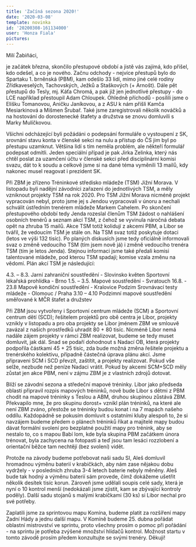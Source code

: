 ```yaml
---
title: 'Začíná sezona 2020!'
date: '2020-03-08'
template: novinka
id: '20200308-161134000'
user: 'Honza Fiala'
pictures:
---
```

Milí Žabiňáci,

je začátek března, skončilo přestupové období a jistě vás zajímá, kdo přišel, kdo odešel, a co je nového.
Začnu odchody - nejvíce přestupů bylo do Spartaku 1. brněnská (PBM), kam odešlo 33 lidí, mimo jiné celé rodiny Zřídkaveselých, Tachovských, Ježků a Staškových (+ Arnošt).
Dále pět přestupů do Tesly, mj. Káťa Chromá, a pak již jen jednotlivé přestupy - do LCE například přestoupil Adam Chloupek.
Ohledně příchodů - posílili jsme o Elišku Tomanovou, Aničku Janíkovou, a z ASU k nám přišli Kamča Mesiarkinová a Mišmen Šrubař.
Také jsme zaregistrovali několik nováčků a na hostování do dorostenecké štafety a družstva se znovu domluvili s Marky Mulíčkovou.

Všichni odcházející byli požádáni o podepsání formuláře o vystoupení z SK, srovnání stavu konta v členské sekci na nulu a přístup do ČS jim byl po přestupu uzamknut.
Většina lidí s tím neměla problém, ale někteří formulář podepsat odmítli. Jeden speciální případ je pak Jirka Zelinka, který nás chtěl poslat za uzamčení účtu v členské sekci před
disciplinární komisi svazu, dát to k soudu a celkově jsme si na dané téma vyměnili 13 mailů, kdy nakonec musel reagovat i prezident SK.

Při ZBM je zřízeno Tréninkové středisko mládeže (TSM) Jižní Morava. V listopadu byli nadějní závodníci zařazeni do jednotlivých TSM, a měly vzniknout projekty TSM na rok 2020.
Pro TSM Jižní Morava nicméně projekt vypracován nebyl, proto jsme jej s Jendou vypracovali v únoru a nechali schválit ústředním trenérem mládeže Markem Cahelem. 
Po skončení přestupového období tedy Jenda rozeslal členům TSM žádost o nahlášení osobních trenérů a seznam akcí TSM, z čehož se vyvinula náročná debata opět na zhruba 15 mailů. Akce TSM totiž kolidují z akcemi PBM, a Libor se tvářil, že vedoucím TSM je stále on. Na TSM svaz totiž poskytuje dotaci (letos ve výši 132 tisíc).
Po planých diskusích jsme tedy oficiálně informovali svaz o změně vedoucího TSM (tím jsem nově já) i změně vedoucího trenéra TSM (tím je letos Jenda). Stejnou informaci jsme také předali komisi talentované mládeže, pod kterou TSM spadají; komise vzala změnu na vědomí.
Plán akcí TSM je následující:

4.3. – 8.3.     Jarní zahraniční soustředění - Slovinsko
květen           Sportovní lékařská prohlídka - Brno
1.5. – 3.5.     Mapové soustředění - Svratouch
16.8. - 23.8   Mapově kondiční soustředění - Kralovice
Podzim         Srovnávací testy mládeže - Olomouc / Praha
3.10 – 4.10   Podzimní mapové soustředění směřované k MČR štafet a družstev

Při ZBM jsou vytvořeny i Sportovní centrum mládeže (SCM) a Sportovní centrum dětí (SCD); řešitelem projektů pro obě centra je Libor, projekty vznikly v listopadu a pro oba projekty se Libor jménem ZBM ve smlouvě zavázal z našich prostředků uhradit 80 + 80 tisíc. Nicméně Libor nemá nadále zájem projekty v rámci ZBM realizovat, budeme se tedy muset domluvit, jak dál. Snad se podaří dohodnout s Nadací OB, která projekty podpořila částkami 45 + 25 tisíc, zda bude možná změna řešitele projektu a trenérského kolektivu, případně částečná úprava plánu akcí. Jsme připraveni SCM i SCD převzít, zaštítit, a projekty realizovat. Pokud vše selže, nezbude než peníze Nadaci vrátit. Pokud by akcemi SCM+SCD měly zůstat jen akce PBM, není v zájmu ZBM je z vlastních zdrojů dotovat.

Blíží se závodní sezona a středeční mapové tréninky. Libor jako předseda oblasti připravil rozpis mapových tréninků, nově bude Libor s dětmi z PBM chodit na mapové tréninky s Teslou a ABM, druhou skupinou zůstává ZBM. Překvapilo mne, že pro skupinu dorost+ vznikl plán tréninků, na které ale není ZBM zváno, přestože se tréninky budou konat i na 7 mapách našeho oddílu. Každopádně se pokusím domluvit s ostatními kluby alespoň to, že si navzájem budeme předem o plánech tréninků říkat a majitelé mapy budou dávat formální svolení pro bezplatné použití mapy pro trénink, aby se nestalo to, co s mapou Babí lom, kde byla skupina PBM začátkem února trénovat, byla zachycena na fotopasti a teď jsou tam lesáci rozzlobení a orientační běžce tam nechtějí (bez svolení) vidět.

Protože na závody budeme potřebovat naši sadu SI, Aleš domluvil hromadnou výměnu baterií v krabičkách, aby nám zase nějakou dobu vydržely - v posledních 
zhruba 3-4 letech baterie nebyly měněny. Aleš bude tak hodný a výměnu baterií sám provede, čímž dokážeme ušetřit několik desítek tisíc korun. Zároveň jsme
udělali soupis celé sady, která je nyní o 10 kontrol menší (nedokázali jsme zjistit, kam se zbývající kontroly poděly). Další sadu stojanů s malými krabičkami (30 ks) si Libor nechal pro své potřeby.

Zaplatili jsme za sprintovou mapu Komína, budeme platit za rozšíření mapy Zadní Hády a jednu další mapu. V Komíně budeme 25. dubna pořádat oblastní mistrovství 
ve sprintu, proto všechny prosím o pomoc při pořádání - na sprintu je potřeba zvýšené množství hlídačů kontrol. Možnost startu v tomto závodě prosím předem konzultujte 
se svými trenéry. Děkuji!

